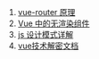 1.  [vue-router 原理](https://juejin.im/post/5bc6eb875188255c9c755df2)
2.  [Vue 中的无渲染组件](https://juejin.im/entry/5bbd690cf265da0af5033f2b)
3.  [js 设计模式详解](https://www.cnblogs.com/tugenhua0707/p/5198407.html)
4. [vue技术解密文档](https://ustbhuangyi.github.io/vue-analysis/)
